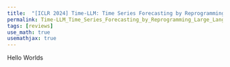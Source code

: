 ```yaml
---
title:  "[ICLR 2024] Time-LLM: Time Series Forecasting by Reprogramming Large Language Models"
permalink: Time-LLM_Time_Series_Forecasting_by_Reprogramming_Large_Language_Models.html
tags: [reviews]
use_math: true
usemathjax: true
---
```


Hello Worlds